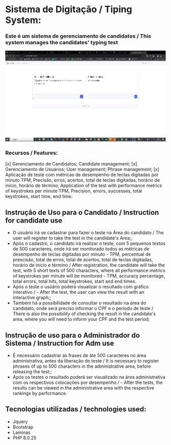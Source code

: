 # Sistema de Digitação / Tiping System:

### Este é um sistema de gerenciamento de candidatos / This system manages the candidates' typing test


<img src="/apresentacao.gif" style="width:600px">

### Recursos / Features:
[x] Gerenciamento de Candidatos; Candidate management;
[x] Gerenciamento de Usuários; User management; Phrase management; 
[x] Aplicação de teste com métricas de desempenho de teclas digitadas por minuto TPM, Precisão, erros, acertos, total de teclas digitadas, horário de início, horário de término; Application of the test with performance metrics of keystrokes per minute TPM, Precision, errors, successes, total keystrokes, start time, end time.

## Instrução de Uso para o Candidato / Instruction for candidate use 
- O usuário irá se cadastrar para fazer o teste na Área do candidato / The user will register to take the test in the candidate's Area;;
- Após o cadastro, o candidato irá realizar o teste, com 5 pequenos textos de 500 caracteres, onde irá ser monitorado todos as métricas de desempenho de teclas digitadas por minuto - TPM, percentual de prescisão, total de erros, total de acertos, total de teclas digitadas, horário de início e término / After registration, the candidate will take the test, with 5 short texts of 500 characters, where all performance metrics of keystrokes per minute will be monitored - TPM, accuracy percentage, total errors, total hits, total keystrokes, start and end times.
- Após o teste o usúário poderá visualizar o resultado com gráfico interativo / - After the test, the user can view the result with an interactive graph;;
- Também há a possibilidade de consultar o resultado na área do candidato, onde será preciso informar o CPF e o período de teste / There is also the possibility of checking the result in the candidate's area, where you will need to inform your CPF and the test period;

## Instrução de uso para o Administrador do Sistema / Instruction for Adm use
- É necessário cadastrar as frases de áte 500 caracteres no área administrativa, antes da liberação do teste / It is necessary to register phrases of up to 500 characters in the administrative area, before releasing the test;;
- Após os testes o resultado poderá ser visualizado na área administrativa com os respectivos colocações por desempenho / - After the tests, the results can be viewed in the administrative area with the respective rankings by performance. 


## Tecnologias utilizadas / technologies used:
- Jquery
- Bootstrap
- Laminas
- PHP 8.0.25
